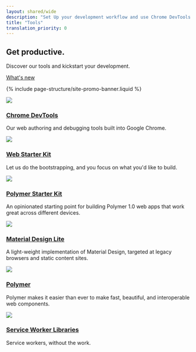 ```yaml
---
layout: shared/wide
description: "Set Up your development workflow and use Chrome DevTools to iterate, debug and profile your site."
title: "Tools"
translation_priority: 0
---
```


<div class="wf-subheading">
  <div class="page-content mdl-grid">
    <div class="mdl-cell mdl-cell--6-col">
      <h2>Get productive.</h2>
    </div>
    <div class="mdl-cell mdl-cell--6-col">
      <p>Discover our tools and kickstart your development.</p>
      <a class="mdl-button mdl-js-button mdl-button--raised mdl-button--accent" href="/web/updates/devtools/">What's new</a>
    </div>
  </div>
</div>

{% include page-structure/site-promo-banner.liquid %}

<div class="page-content">

  <div class="mdl-grid">
    <div class="mdl-cell mdl-cell--6-col">
      <a href="{{site.WFBaseUrl}}/tools/chrome-devtools/"><img src="{{site.WFBaseUrl}}/tools/imgs/chrome-devtools.png"></a>
      <h3 class="mdl-typography--title"><a href="/web/tools/chrome-devtools">Chrome DevTools</a></h3>
      <p>Our web authoring and debugging tools built into Google Chrome.</p>
    </div>
    <div class="mdl-cell mdl-cell--6-col">
      <a href="{{site.WFBaseUrl}}/tools/starter-kit/"><img src="{{site.WFBaseUrl}}/tools/starter-kit/images/thumb.jpg"></a>
      <h3 class="mdl-typography--title"><a href="/web/tools/starter-kit/">Web Starter Kit</a></h3>
      <p>Let us do the bootstrapping, and you focus on what you'd like to build.</p>
    </div>
    <div class="mdl-cell mdl-cell--6-col">
      <a href="{{site.WFBaseUrl}}/tools/polymer-starter-kit/"><img src="{{site.WFBaseUrl}}/tools/polymer-starter-kit/thumb.jpg"></a>
      <h3 class="mdl-typography--title"><a href="/web/tools/polymer-starter-kit/">Polymer Starter Kit</a></h3>
      <p>An opinionated starting point for building Polymer 1.0 web apps that work great across different devices.</p>
    </div>
    <div class="mdl-cell mdl-cell--6-col">
      <a href="http://www.getmdl.io/"><img src="{{site.WFBaseUrl}}/tools/imgs/mdl-thumb.png"></a>
      <h3 class="mdl-typography--title"><a href="http://www.getmdl.io/">Material Design Lite</a></h3>
      <p>A light-weight implementation of Material Design, targeted at legacy browsers and static content sites.</p>
    </div>
    <div class="mdl-cell mdl-cell--6-col">
      <a href="https://www.polymer-project.org"><img src="{{site.WFBaseUrl}}/tools/polymer-starter-kit/thumb_polymer.jpg"></a>
      <h3 class="mdl-typography--title"><a href="https://www.polymer-project.org">Polymer</a></h3>
      <p>Polymer makes it easier than ever to make fast, beautiful, and interoperable web components.</p>
    </div>
    <div class="mdl-cell mdl-cell--6-col">
      <a href="{{site.WFBaseUrl}}/tools/service-worker-libraries/"><img src="{{site.WFBaseUrl}}/tools/service-worker-libraries/thumb.png"></a>
      <h3 class="mdl-typography--title"><a href="{{site.WFBaseUrl}}/tools/service-worker-libraries/">Service Worker Libraries</a></h3>
      <p>Service workers, without the work.</p>
    </div>
  </div>

</div>
